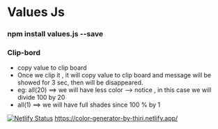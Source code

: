 # Values Js 

### npm install values.js --save 

### Clip-bord 

- copy value to clip board 
- Once we clip it , it will copy value to clip board and message will be showed for 3 sec, then will be disappeared. 
- eg: all(20) ==> we will have less color --> notice , in this case we will divide 100 by 20 
- all(1) ==> we will have full shades since 100 % by 1 

[![Netlify Status](https://api.netlify.com/api/v1/badges/fd1c7120-ad9a-40e7-95dd-589e897a52d0/deploy-status)](https://app.netlify.com/sites/goofy-nobel-f03063/deploys)
https://color-generator-by-thiri.netlify.app/